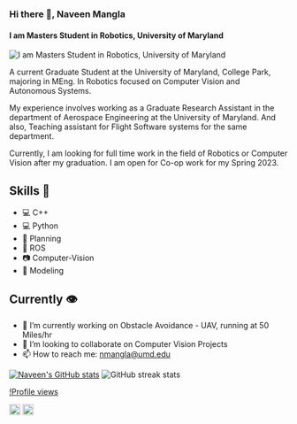 ### Hi there 👋, Naveen Mangla
#### I am Masters Student in Robotics, University of Maryland
![I am Masters Student in Robotics, University of Maryland](https://media-exp1.licdn.com/dms/image/C4E16AQHHYmO4iVJWzw/profile-displaybackgroundimage-shrink_350_1400/0/1636211618780?e=1670457600&v=beta&t=xbk-FfU45Cwi7Fos2JBkRSvqUvz1DsQQ1n-xBEranIM)

A current Graduate Student at the University of Maryland, College Park, majoring in MEng. In Robotics focused on Computer Vision and Autonomous Systems.

My experience involves working as a Graduate Research Assistant in the department of Aerospace Engineering at the University of Maryland. And also, Teaching assistant for Flight Software systems for the same department.

Currently, I am looking for full time work in the field of Robotics or Computer Vision after my graduation. I am open for Co-op work for my Spring 2023.

## Skills 🦾
- 💻 C++ 
- 💻 Python 
- 🤔 Planning 
- 🤖 ROS 
- 📷 Computer-Vision
- 🚙 Modeling

## Currently 👁️
- 🔭 I’m currently working on Obstacle Avoidance - UAV, running at 50 Miles/hr 
- 👯 I’m looking to collaborate on Computer Vision Projects  
- 📫 How to reach me: nmangla@umd.edu 

[![Naveen's GitHub stats](https://github-readme-stats.vercel.app/api?username=nvnmangla)](https://github.com/nvnmangla/github-readme-stats)
![GitHub streak stats](https://github-readme-streak-stats.herokuapp.com/?user=nvnmangla)  

[!Profile views](https://gpvc.arturio.dev/nvnmangla)  

[<img src='https://cdn.jsdelivr.net/npm/simple-icons@3.0.1/icons/github.svg' alt='github' height='20'>](https://github.com/https://github.com/nvnmangla)  [<img src='https://cdn.jsdelivr.net/npm/simple-icons@3.0.1/icons/linkedin.svg' alt='linkedin' height='20'>](https://www.linkedin.com/in/https://www.linkedin.com/in/naveen-mangla-68a516172//)  


<!---
nvnmangla/nvnmangla is a ✨ special ✨ repository because its `README.md` (this file) appears on your GitHub profile.
You can click the Preview link to take a look at your changes.
--->
